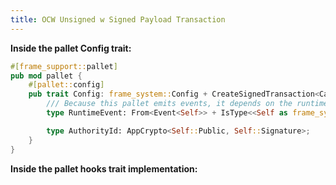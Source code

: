 ```yaml
---
title: OCW Unsigned w Signed Payload Transaction
---
```


**Inside the pallet Config trait:**

<!-- TODO: -->

```rust
#[frame_support::pallet]
pub mod pallet {
	#[pallet::config]
	pub trait Config: frame_system::Config + CreateSignedTransaction<Call<Self>> {
		/// Because this pallet emits events, it depends on the runtime's definition of an event.
		type RuntimeEvent: From<Event<Self>> + IsType<<Self as frame_system::Config>::RuntimeEvent>;

		type AuthorityId: AppCrypto<Self::Public, Self::Signature>;
	}
}
```

**Inside the pallet hooks trait implementation:**

<!-- TODO: -->
